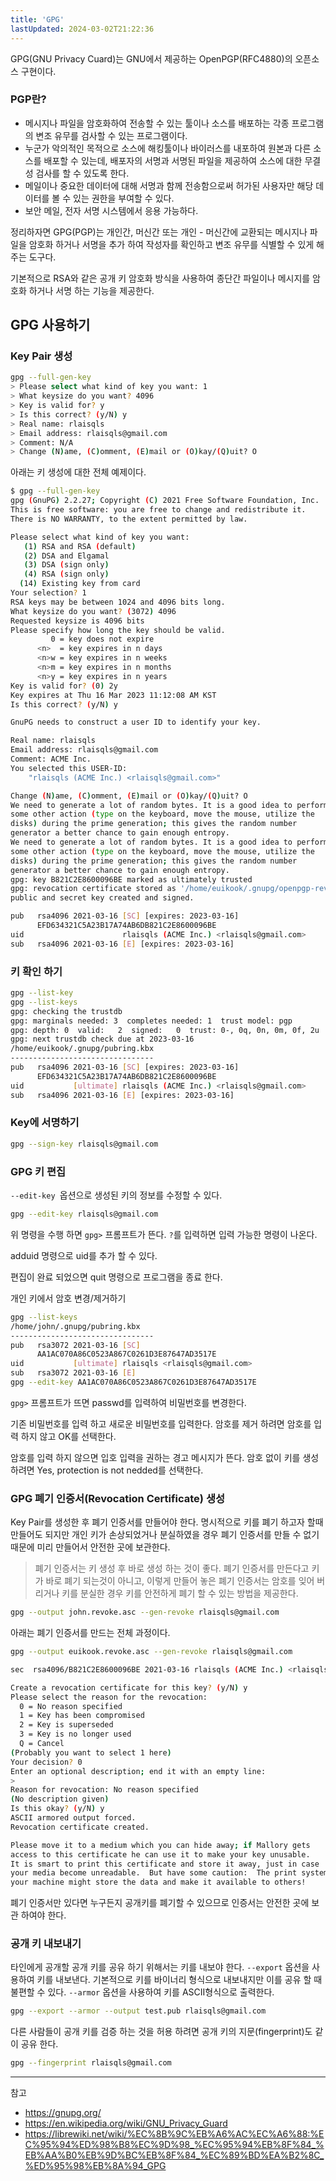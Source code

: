 ```yaml
---
title: 'GPG'
lastUpdated: 2024-03-02T21:22:36
---
```


GPG(GNU Privacy Cuard)는 GNU에서 제공하는 OpenPGP(RFC4880)의 오픈소스 구현이다.

### PGP란?
- 메시지나 파일을 암호화하여 전송할 수 있는 툴이나 소스를 배포하는 각종 프로그램의 변조 유무를 검사할 수 있는 프로그램이다.
- 누군가 악의적인 목적으로 소스에 해킹툴이나 바이러스를 내포하여 원본과 다른 소스를 배포할 수 있는데, 배포자의 서명과 서명된 파일을 제공하여 소스에 대한 무결성 검사를 할 수 있도록 한다.
- 메일이나 중요한 데이터에 대해 서명과 함께 전송함으로써 허가된 사용자만 해당 데이터를 볼 수 있는 권한을 부여할 수 있다.
- 보안 메일, 전자 서명 시스템에서 응용 가능하다.

정리하자면 GPG(PGP)는 개인간, 머신간 또는 개인 - 머신간에 교환되는 메시지나 파일을 암호화 하거나 서명을 추가 하여 작성자를 확인하고 변조 유무를 식별할 수 있게 해주는 도구다.

기본적으로 RSA와 같은 공개 키 암호화 방식을 사용하여 종단간 파일이나 메시지를 암호화 하거나 서명 하는 기능을 제공한다.

## GPG 사용하기

### Key Pair 생성
```bash
gpg --full-gen-key
> Please select what kind of key you want: 1
> What keysize do you want? 4096
> Key is valid for? y
> Is this correct? (y/N) y
> Real name: rlaisqls
> Email address: rlaisqls@gmail.com
> Comment: N/A
> Change (N)ame, (C)omment, (E)mail or (O)kay/(Q)uit? O
```

아래는 키 생성에 대한 전체 예제이다.

```bash
$ gpg --full-gen-key
gpg (GnuPG) 2.2.27; Copyright (C) 2021 Free Software Foundation, Inc.
This is free software: you are free to change and redistribute it.
There is NO WARRANTY, to the extent permitted by law.

Please select what kind of key you want:
   (1) RSA and RSA (default)
   (2) DSA and Elgamal
   (3) DSA (sign only)
   (4) RSA (sign only)
  (14) Existing key from card
Your selection? 1
RSA keys may be between 1024 and 4096 bits long.
What keysize do you want? (3072) 4096
Requested keysize is 4096 bits
Please specify how long the key should be valid.
         0 = key does not expire
      <n>  = key expires in n days
      <n>w = key expires in n weeks
      <n>m = key expires in n months
      <n>y = key expires in n years
Key is valid for? (0) 2y
Key expires at Thu 16 Mar 2023 11:12:08 AM KST
Is this correct? (y/N) y

GnuPG needs to construct a user ID to identify your key.

Real name: rlaisqls
Email address: rlaisqls@gmail.com
Comment: ACME Inc.
You selected this USER-ID:
    "rlaisqls (ACME Inc.) <rlaisqls@gmail.com>"

Change (N)ame, (C)omment, (E)mail or (O)kay/(Q)uit? O
We need to generate a lot of random bytes. It is a good idea to perform
some other action (type on the keyboard, move the mouse, utilize the
disks) during the prime generation; this gives the random number
generator a better chance to gain enough entropy.
We need to generate a lot of random bytes. It is a good idea to perform
some other action (type on the keyboard, move the mouse, utilize the
disks) during the prime generation; this gives the random number
generator a better chance to gain enough entropy.
gpg: key B821C2E8600096BE marked as ultimately trusted
gpg: revocation certificate stored as '/home/euikook/.gnupg/openpgp-revocs.d/EFD634321C5A23B17A74AB6DB821C2E8600096BE.rev'
public and secret key created and signed.

pub   rsa4096 2021-03-16 [SC] [expires: 2023-03-16]
      EFD634321C5A23B17A74AB6DB821C2E8600096BE
uid                      rlaisqls (ACME Inc.) <rlaisqls@gmail.com>
sub   rsa4096 2021-03-16 [E] [expires: 2023-03-16]
```

### 키 확인 하기
```bash
gpg --list-key
gpg --list-keys
gpg: checking the trustdb
gpg: marginals needed: 3  completes needed: 1  trust model: pgp
gpg: depth: 0  valid:   2  signed:   0  trust: 0-, 0q, 0n, 0m, 0f, 2u
gpg: next trustdb check due at 2023-03-16
/home/euikook/.gnupg/pubring.kbx
--------------------------------
pub   rsa4096 2021-03-16 [SC] [expires: 2023-03-16]
      EFD634321C5A23B17A74AB6DB821C2E8600096BE
uid           [ultimate] rlaisqls (ACME Inc.) <rlaisqls@gmail.com>
sub   rsa4096 2021-03-16 [E] [expires: 2023-03-16]
```

### Key에 서명하기

```bash
gpg --sign-key rlaisqls@gmail.com
```

### GPG 키 편집
`--edit-key `옵션으로 생성된 키의 정보를 수정할 수 있다.

```bash
gpg --edit-key rlaisqls@gmail.com
```

위 명령을 수행 하면 `gpg>` 프롬프트가 뜬다. `?`를 입력하면 입력 가능한 명령이 나온다.

adduid 명령으로 uid를 추가 할 수 있다.

편집이 완료 되었으면 quit 명령으로 프로그램을 종료 한다.

개인 키에서 암호 변경/제거하기

```bash
gpg --list-keys
/home/john/.gnupg/pubring.kbx
--------------------------------
pub   rsa3072 2021-03-16 [SC]
      AA1AC070A86C0523A867C0261D3E87647AD3517E
uid           [ultimate] rlaisqls <rlaisqls@gmail.com>
sub   rsa3072 2021-03-16 [E]
gpg --edit-key AA1AC070A86C0523A867C0261D3E87647AD3517E
```

`gpg>` 프롬프트가 뜨면 passwd를 입력하여 비밀번호를 변경한다.

기존 비밀번호를 입력 하고 새로운 비밀번호를 입력한다. 암호를 제거 하려면 암호를 입력 하지 않고 OK를 선택한다.

암호를 입력 하지 않으면 입호 입력을 권하는 경고 메시지가 뜬다. 암호 없이 키를 생성 하려면 Yes, protection is not nedded를 선택한다.

### GPG 폐기 인증서(Revocation Certificate) 생성
Key Pair를 생성한 후 폐기 인증서를 만들어야 한다. 명시적으로 키를 폐기 하고자 할때 만들어도 되지만 개인 키가 손상되었거나 분실하였을 경우 폐기 인증서를 만들 수 없기 때문에 미리 만들어서 안전한 곳에 보관한다.

> 폐기 인증서는 키 생성 후 바로 생성 하는 것이 좋다. 폐기 인증서를 만든다고 키가 바로 폐기 되는것이 아니고, 이렇게 만들어 놓은 폐기 인증서는 암호를 잊어 버리거나 키를 분실한 경우 키를 안전하게 폐기 할 수 있는 방법을 제공한다.

```bash
gpg --output john.revoke.asc --gen-revoke rlaisqls@gmail.com
```

아래는 폐기 인증서를 만드는 전체 과정이다.

```bash
gpg --output euikook.revoke.asc --gen-revoke rlaisqls@gmail.com

sec  rsa4096/B821C2E8600096BE 2021-03-16 rlaisqls (ACME Inc.) <rlaisqls@gmail.com>

Create a revocation certificate for this key? (y/N) y
Please select the reason for the revocation:
  0 = No reason specified
  1 = Key has been compromised
  2 = Key is superseded
  3 = Key is no longer used
  Q = Cancel
(Probably you want to select 1 here)
Your decision? 0
Enter an optional description; end it with an empty line:
> 
Reason for revocation: No reason specified
(No description given)
Is this okay? (y/N) y
ASCII armored output forced.
Revocation certificate created.

Please move it to a medium which you can hide away; if Mallory gets
access to this certificate he can use it to make your key unusable.
It is smart to print this certificate and store it away, just in case
your media become unreadable.  But have some caution:  The print system of
your machine might store the data and make it available to others!
```

폐기 인증서만 있다면 누구든지 공개키를 폐기할 수 있으므로 인증서는 안전한 곳에 보관 하여야 한다.

### 공개 키 내보내기

타인에게 공개할 공개 키를 공유 하기 위해서는 키를 내보야 한다. `--export` 옵션을 사용하여 키를 내보낸다. 기본적으로 키를 바이너리 형식으로 내보내지만 이를 공유 할 때 불편할 수 있다. `--armor` 옵션을 사용하여 키를 ASCII형식으로 출력한다.

```bash
gpg --export --armor --output test.pub rlaisqls@gmail.com
```

다른 사람들이 공개 키를 검증 하는 것을 허용 하려면 공개 키의 지문(fingerprint)도 같이 공유 한다.

```bash
gpg --fingerprint rlaisqls@gmail.com
```

---
참고
- https://gnupg.org/
- https://en.wikipedia.org/wiki/GNU_Privacy_Guard
- https://librewiki.net/wiki/%EC%8B%9C%EB%A6%AC%EC%A6%88:%EC%95%94%ED%98%B8%EC%9D%98_%EC%95%94%EB%8F%84_%EB%AA%B0%EB%9D%BC%EB%8F%84_%EC%89%BD%EA%B2%8C_%ED%95%98%EB%8A%94_GPG